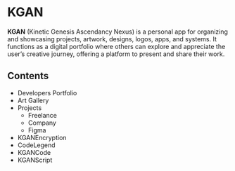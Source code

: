 # KGAN
**KGAN** (Kinetic Genesis Ascendancy Nexus) is a personal app for organizing and showcasing projects, artwork, designs, logos, apps, and systems. It functions as a digital portfolio where others can explore and appreciate the user’s creative journey, offering a platform to present and share their work.

## Contents

- Developers Portfolio
- Art Gallery
- Projects
  * Freelance
  * Company
  * Figma
- KGANEncryption
- CodeLegend
- KGANCode
- KGANScript
